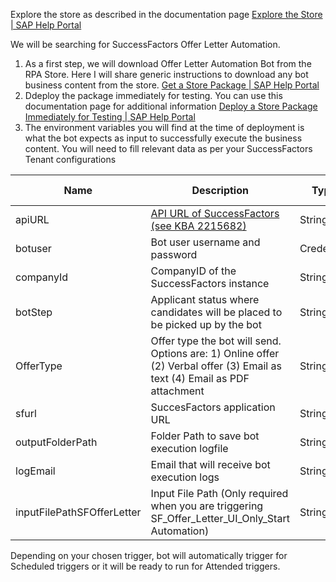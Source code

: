 Explore the store as described in the documentation page [Explore the Store | SAP Help Portal](https://help.sap.com/docs/PROCESS_AUTOMATION/527c579a1cba4f12b45326c8e890d102/b38897b821874ebe98fb15fc7d4400e9.html?locale=en-US)

We will be searching for SuccessFactors Offer Letter Automation.

1. As a first step, we will download Offer Letter Automation Bot from the RPA Store. Here I will share generic instructions to download any bot business content from the store. [Get a Store Package | SAP Help Portal](https://help.sap.com/docs/IRPA/c8e1e1d0e82547d4b4c926563984a1e5/8beb0ce5799a4b31b389fe11939ef614.html?locale=en-US) 
2. Ddeploy the package immediately for testing. You can use this documentation page for additional information [Deploy a Store Package Immediately for Testing | SAP Help Portal](https://help.sap.com/docs/IRPA/c8e1e1d0e82547d4b4c926563984a1e5/a39a5b0ae11045559bea087e47d73fec.html?locale=en-US)
3. The environment variables you will find at the time of deployment is what the bot expects as input to successfully execute the business content. You will need to fill relevant data as per your SuccessFactors Tenant configurations

Name | Description | Type | Sample | is it Mandatory?
------------ | ------------ | ------------ | ------------| ------------
apiURL| [API URL of SuccessFactors (see KBA 2215682)](https://userapps.support.sap.com/sap/support/knowledge/en/2215682) |String | [https://apisalesdemo4.successfactors.com:443/odata/v2](https://apisalesdemo4.successfactors.com/odata/v2)| Required
botuser| Bot user username and password |Credential | botuser/password| Required
companyId| CompanyID of the SuccessFactors instance |String | SFPART012345| Required
botStep| Applicant status where candidates will be placed to be picked up by the bot |String | Request Offer Letter| Required
OfferType| Offer type the bot will send. Options are: 1) Online offer (2) Verbal offer (3) Email as text (4) Email as PDF attachment |String | SPA Automation added prescreen questions| Required
sfurl| SuccesFactors application URL |String | [https://salesdemo4.successfactors.com/](https://salesdemo4.successfactors.com/)| Required
outputFolderPath| Folder Path to save bot execution logfile |String | C:\Temp| Optional
logEmail| Email that will receive bot execution logs |String | [sfadminEmail@bestRunSAP.com](mailto:sfadminEmail@bestRunSAP.com)| Optional
inputFilePathSFOfferLetter| Input File Path (Only required when you are triggering SF_Offer_Letter_UI_Only_Start Automation) |String | C:\Temp\Input| Optional

Depending on your chosen trigger, bot will automatically trigger for Scheduled triggers or it will be ready to run for Attended triggers.